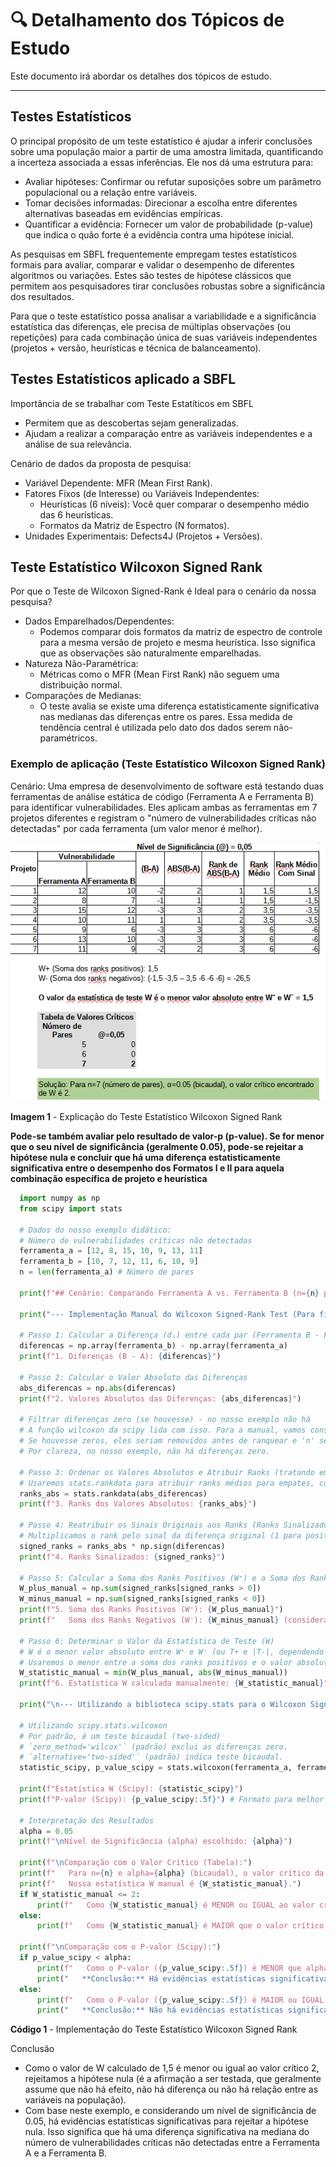 # 🔍 Detalhamento dos Tópicos de Estudo

Este documento irá abordar os detalhes dos tópicos de estudo.

---

## Testes Estatísticos

O principal propósito de um teste estatístico é ajudar a inferir conclusões sobre uma população maior a partir de uma amostra limitada, quantificando a incerteza associada a essas inferências. Ele nos dá uma estrutura para:

  - Avaliar hipóteses: Confirmar ou refutar suposições sobre um parâmetro populacional ou a relação entre variáveis.
  - Tomar decisões informadas: Direcionar a escolha entre diferentes alternativas baseadas em evidências empíricas.
  - Quantificar a evidência: Fornecer um valor de probabilidade (p-value) que indica o quão forte é a evidência contra uma hipótese inicial.

As pesquisas em SBFL frequentemente empregam testes estatísticos formais para avaliar, comparar e validar o desempenho de diferentes algoritmos ou variações. Estes são testes de hipótese clássicos que permitem aos pesquisadores tirar conclusões robustas sobre a significância dos resultados.

Para que o teste estatístico possa analisar a variabilidade e a significância estatística das diferenças, ele precisa de múltiplas observações (ou repetições) para cada combinação única de suas variáveis independentes (projetos + versão, heurísticas e técnica de balanceamento).

## Testes Estatísticos aplicado a SBFL

Importância de se trabalhar com Teste Estatíticos em SBFL
  - Permitem que as descobertas sejam generalizadas.
  - Ajudam a realizar a comparação entre as variáveis independentes e a análise de sua relevância.
    
Cenário de dados da proposta de pesquisa:
  - Variável Dependente: MFR (Mean First Rank).
  - Fatores Fixos (de Interesse) ou Variáveis Independentes:
    - Heurísticas (6 níveis): Você quer comparar o desempenho médio das 6 heurísticas.
    - Formatos da Matriz de Espectro (N formatos).
  - Unidades Experimentais: Defects4J (Projetos + Versões).

## Teste Estatístico Wilcoxon Signed Rank
Por que o Teste de Wilcoxon Signed-Rank é Ideal para o cenário da nossa pesquisa?
  - Dados Emparelhados/Dependentes:
    - Podemos comparar dois formatos da matriz de espectro de controle para a mesma versão de projeto e mesma heurística. Isso significa que as observações são naturalmente emparelhadas.
  - Natureza Não-Paramétrica:
    - Métricas como o MFR (Mean First Rank) não seguem uma distribuição normal.
  - Comparações de Medianas:
    - O teste avalia se existe uma diferença estatisticamente significativa nas medianas das diferenças entre os pares. Essa medida de tendência central é utilizada pelo dato dos dados serem não-paramétricos.

### Exemplo de aplicação (Teste Estatístico Wilcoxon Signed Rank)
Cenário: Uma empresa de desenvolvimento de software está testando duas ferramentas de análise estática de código (Ferramenta A e Ferramenta B) para identificar vulnerabilidades. Eles aplicam ambas as ferramentas em 7 projetos diferentes e registram o "número de vulnerabilidades críticas não detectadas" por cada ferramenta (um valor menor é melhor).

![Explicação - Wilcoxon Signed Rank](img/Explicacao_Wilcoxon_Signed_Rank.png "Explicação - Wilcoxon Signed Rank")

**Imagem 1** - Explicação do Teste Estatístico Wilcoxon Signed Rank

**Pode-se também avaliar pelo resultado de valor-p (p-value). Se for menor que o seu nível de significância (geralmente 0.05), pode-se rejeitar a hipótese nula e concluir que há uma diferença estatisticamente significativa entre o desempenho dos Formatos I e II para aquela combinação específica de projeto e heurística**

```python
  import numpy as np
  from scipy import stats
  
  # Dados do nosso exemplo didático:
  # Número de vulnerabilidades críticas não detectadas
  ferramenta_a = [12, 8, 15, 10, 9, 13, 11]
  ferramenta_b = [10, 7, 12, 11, 6, 10, 9]
  n = len(ferramenta_a) # Número de pares
  
  print(f"## Cenário: Comparando Ferramenta A vs. Ferramenta B (n={n} pares) ##\n")
  
  print("--- Implementação Manual do Wilcoxon Signed-Rank Test (Para fins didáticos) ---\n")
  
  # Passo 1: Calcular a Diferença (dᵢ) entre cada par (Ferramenta B - Ferramenta A)
  diferencas = np.array(ferramenta_b) - np.array(ferramenta_a)
  print(f"1. Diferenças (B - A): {diferencas}")
  
  # Passo 2: Calcular o Valor Absoluto das Diferenças
  abs_diferencas = np.abs(diferencas)
  print(f"2. Valores Absolutos das Diferenças: {abs_diferencas}")
  
  # Filtrar diferenças zero (se houvesse) - no nosso exemplo não há
  # A função wilcoxon da scipy lida com isso. Para a manual, vamos considerar que não há zeros.
  # Se houvesse zeros, eles seriam removidos antes de ranquear e 'n' seria ajustado.
  # Por clareza, no nosso exemplo, não há diferenças zero.
  
  # Passo 3: Ordenar os Valores Absolutos e Atribuir Ranks (tratando empates)
  # Usaremos stats.rankdata para atribuir ranks médios para empates, conforme explicado.
  ranks_abs = stats.rankdata(abs_diferencas)
  print(f"3. Ranks dos Valores Absolutos: {ranks_abs}")
  
  # Passo 4: Reatribuir os Sinais Originais aos Ranks (Ranks Sinalizados)
  # Multiplicamos o rank pelo sinal da diferença original (1 para positivo, -1 para negativo)
  signed_ranks = ranks_abs * np.sign(diferencas)
  print(f"4. Ranks Sinalizados: {signed_ranks}")
  
  # Passo 5: Calcular a Soma dos Ranks Positivos (W⁺) e a Soma dos Ranks Negativos (W⁻)
  W_plus_manual = np.sum(signed_ranks[signed_ranks > 0])
  W_minus_manual = np.sum(signed_ranks[signed_ranks < 0])
  print(f"5. Soma dos Ranks Positivos (W⁺): {W_plus_manual}")
  print(f"   Soma dos Ranks Negativos (W⁻): {W_minus_manual} (considerando o sinal)")
  
  # Passo 6: Determinar o Valor da Estatística de Teste (W)
  # W é o menor valor absoluto entre W⁺ e W⁻ (ou T+ e |T-|, dependendo da convenção)
  # Usaremos o menor entre a soma dos ranks positivos e o valor absoluto da soma dos ranks negativos.
  W_statistic_manual = min(W_plus_manual, abs(W_minus_manual))
  print(f"6. Estatística W calculada manualmente: {W_statistic_manual}")
  
  print("\n--- Utilizando a biblioteca scipy.stats para o Wilcoxon Signed-Rank Test ---\n")
  
  # Utilizando scipy.stats.wilcoxon
  # Por padrão, é um teste bicaudal (two-sided)
  # `zero_method='wilcox'` (padrão) exclui as diferenças zero.
  # `alternative='two-sided'` (padrão) indica teste bicaudal.
  statistic_scipy, p_value_scipy = stats.wilcoxon(ferramenta_a, ferramenta_b, alternative='two-sided')
  
  print(f"Estatística W (Scipy): {statistic_scipy}")
  print(f"P-valor (Scipy): {p_value_scipy:.5f}") # Formato para melhor leitura
  
  # Interpretação dos Resultados
  alpha = 0.05
  print(f"\nNível de Significância (alpha) escolhido: {alpha}")
  
  print(f"\nComparação com o Valor Crítico (Tabela):")
  print(f"   Para n={n} e alpha={alpha} (bicaudal), o valor crítico da tabela é 2.")
  print(f"   Nossa estatística W manual é {W_statistic_manual}.")
  if W_statistic_manual <= 2:
      print(f"   Como {W_statistic_manual} é MENOR ou IGUAL ao valor crítico 2, REJEITAMOS a hipótese nula.")
  else:
      print(f"   Como {W_statistic_manual} é MAIOR que o valor crítico 2, NÃO REJEITAMOS a hipótese nula.")
  
  print(f"\nComparação com o P-valor (Scipy):")
  if p_value_scipy < alpha:
      print(f"   Como o P-valor ({p_value_scipy:.5f}) é MENOR que alpha ({alpha}), REJEITAMOS a hipótese nula.")
      print("   **Conclusão:** Há evidências estatísticas significativas de uma diferença na mediana do número de vulnerabilidades críticas não detectadas entre as Ferramentas A e B.")
  else:
      print(f"   Como o P-valor ({p_value_scipy:.5f}) é MAIOR ou IGUAL a alpha ({alpha}), NÃO REJEITAMOS a hipótese nula.")
      print("   **Conclusão:** Não há evidências estatísticas significativas de uma diferença na mediana do número de vulnerabilidades críticas não detectadas entre as Ferramentas A e B.")
```

**Código 1** - Implementação do Teste Estatístico Wilcoxon Signed Rank

Conclusão
  - Como o valor de W calculado de 1,5 é menor ou igual ao valor crítico 2, rejeitamos a hipótese nula (é a afirmação a ser testada, que geralmente assume que não há efeito, não há diferença ou não há relação entre as variáveis na população).
  - Com base neste exemplo, e considerando um nível de significância de 0.05, há evidências estatísticas significativas para rejeitar a hipótese nula. Isso significa que há uma diferença significativa na mediana do número de vulnerabilidades críticas não detectadas entre a Ferramenta A e a Ferramenta B.
